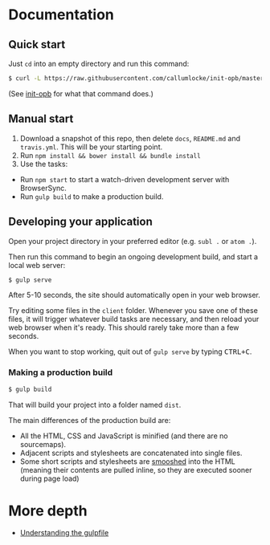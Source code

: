 # Documentation

## Quick start

Just `cd` into an empty directory and run this command:

```sh
$ curl -L https://raw.githubusercontent.com/callumlocke/init-opb/master/init.js | node
```

(See [init-opb](https://github.com/callumlocke/init-opb) for what that command does.)


## Manual start

1. Download a snapshot of this repo, then delete `docs`, `README.md` and `travis.yml`. This will be your starting point.
2. Run `npm install && bower install && bundle install`
3. Use the tasks:
  - Run `npm start` to start a watch-driven development server with BrowserSync.
  - Run `gulp build` to make a production build.

<!-- 

### 1. Clone the repo

`cd` to wherever you keep your projects (e.g. `~/code`), clone this repo into a new directory (named whatever you want to call your project), and then `cd` into the created directory.

```sh
$ cd ~/code
$ git clone https://github.com/callumlocke/origami-product-boilerplate my-new-project
$ cd my-new-project
```

### 2. Install dependencies

Install npm, bower and Ruby dependencies. Here's a one-liner:

```sh
npm install && bower install && bundle install
```

> Notes:
> - `npm install` looks in `package.json`, then sets up a local `node_modules` folder, containing Node packages used for building the project. (This takes a while!)
> - `bower install` looks in `bower.json`, then sets up a local `bower_components` folder, containing front-end components (mostly JavaScript and CSS things).
> - `bundle install` looks in `Gemfile` and then ensures your system has the necessary Ruby gems installed.
 -->

## Developing your application

Open your project directory in your preferred editor (e.g. `subl .` or `atom .`).

Then run this command to begin an ongoing development build, and start a local web server:

```sh
$ gulp serve
```

After 5-10 seconds, the site should automatically open in your web browser.

Try editing some files in the `client` folder. Whenever you save one of these files, it will trigger whatever build tasks are necessary, and then reload your web browser when it's ready. This should rarely take more than a few seconds.

When you want to stop working, quit out of `gulp serve` by typing <kbd>CTRL+C</kbd>.


### Making a production build

```sh
$ gulp build
```

That will build your project into a folder named `dist`.

The main differences of the production build are:

- All the HTML, CSS and JavaScript is minified (and there are no sourcemaps).
- Adjacent scripts and stylesheets are concatenated into single files.
- Some short scripts and stylesheets are [smooshed](https://github.com/gabrielflorit/gulp-smoosher) into the HTML (meaning their contents are pulled inline, so they are executed sooner during page load)


# More depth

- [Understanding the gulpfile](understanding-the-gulpfile.md)
